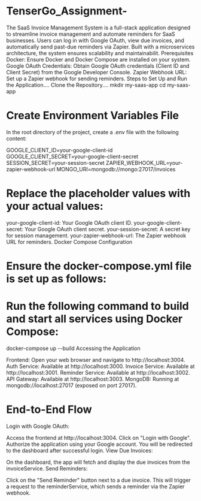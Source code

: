 # TenserGo_Assignment-
The SaaS Invoice Management System is a full-stack application designed to streamline invoice management and automate reminders for SaaS businesses. Users can log in with Google OAuth, view due invoices, and automatically send past-due reminders via Zapier. Built with a microservices architecture, the system ensures scalability and maintainabilit.
Prerequisites
Docker: Ensure Docker and Docker Compose are installed on your system.
Google OAuth Credentials: Obtain Google OAuth credentials (Client ID and Client Secret) from the Google Developer Console.
Zapier Webhook URL: Set up a Zapier webhook for sending reminders.
Steps to Set Up and Run the Application....
Clone the Repository.... 
mkdir my-saas-app
cd my-saas-app
# Create Environment Variables File
In the root directory of the project, create a .env file with the following content:

GOOGLE_CLIENT_ID=your-google-client-id
GOOGLE_CLIENT_SECRET=your-google-client-secret
SESSION_SECRET=your-session-secret
ZAPIER_WEBHOOK_URL=your-zapier-webhook-url
MONGO_URI=mongodb://mongo:27017/invoices

# Replace the placeholder values with your actual values:

your-google-client-id: Your Google OAuth client ID.
your-google-client-secret: Your Google OAuth client secret.
your-session-secret: A secret key for session management.
your-zapier-webhook-url: The Zapier webhook URL for reminders.
Docker Compose Configuration

# Ensure the docker-compose.yml file is set up as follows:

# Run the following command to build and start all services using Docker Compose:
docker-compose up --build
Accessing the Application

Frontend: Open your web browser and navigate to http://localhost:3004.
Auth Service: Available at http://localhost:3000.
Invoice Service: Available at http://localhost:3001.
Reminder Service: Available at http://localhost:3002.
API Gateway: Available at http://localhost:3003.
MongoDB: Running at mongodb://localhost:27017 (exposed on port 27017).

# End-to-End Flow
Login with Google OAuth:

Access the frontend at http://localhost:3004.
Click on "Login with Google".
Authorize the application using your Google account.
You will be redirected to the dashboard after successful login.
View Due Invoices:

On the dashboard, the app will fetch and display the due invoices from the invoiceService.
Send Reminders:

Click on the "Send Reminder" button next to a due invoice.
This will trigger a request to the reminderService, which sends a reminder via the Zapier webhook.
